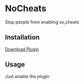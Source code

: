 # NoCheats

Stop people from enabling sv_cheats

## Installation

[Download Plugin](https://github.com/spiretf/nocheats/raw/master/plugin/nocheats.smx)

## Usage

Just enable the plugin
